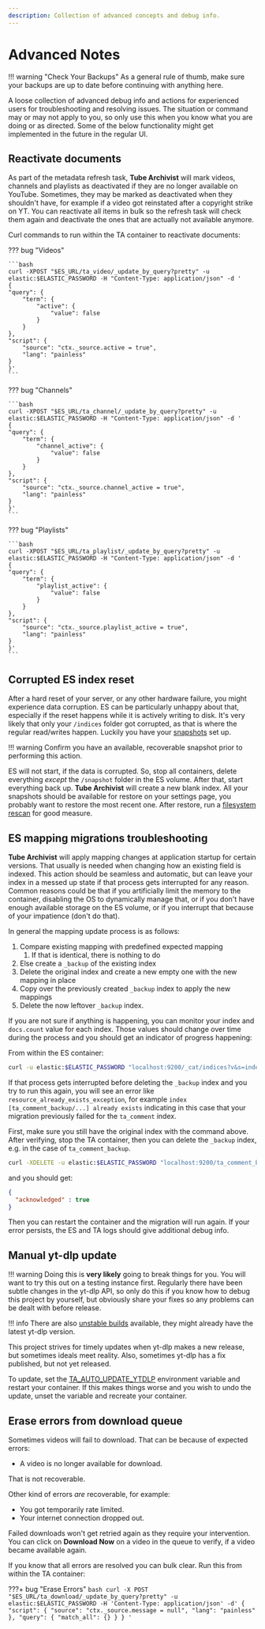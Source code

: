 ```yaml
---
description: Collection of advanced concepts and debug info.
---
```


# Advanced Notes

!!! warning "Check Your Backups"
	As a general rule of thumb, make sure your backups are up to date before continuing with anything here.

A loose collection of advanced debug info and actions for experienced users for troubleshooting and resolving issues. The situation or command may or may not apply to you, so only use this when you know what you are doing or as directed. Some of the below functionality might get implemented in the future in the regular UI.

## Reactivate documents
As part of the metadata refresh task, **Tube Archivist** will mark videos, channels and playlists as deactivated if they are no longer available on YouTube. Sometimes, they may be marked as deactivated when they shouldn't have, for example if a video got reinstated after a copyright strike on YT. You can reactivate all items in bulk so the refresh task will check them again and deactivate the ones that are actually not available anymore.

Curl commands to run within the TA container to reactivate documents:

??? bug "Videos"

    ```bash
	curl -XPOST "$ES_URL/ta_video/_update_by_query?pretty" -u elastic:$ELASTIC_PASSWORD -H "Content-Type: application/json" -d '
	{
	"query": {
		"term": {
			"active": {
				"value": false
			}
		}
	},
	"script": {
		"source": "ctx._source.active = true",
		"lang": "painless"
	}
	}'
	```

??? bug "Channels"

	```bash
	curl -XPOST "$ES_URL/ta_channel/_update_by_query?pretty" -u elastic:$ELASTIC_PASSWORD -H "Content-Type: application/json" -d '
	{
	"query": {
		"term": {
			"channel_active": {
				"value": false
			}
		}
	},
	"script": {
		"source": "ctx._source.channel_active = true",
		"lang": "painless"
	}
	}'
	```

??? bug "Playlists"

	```bash
	curl -XPOST "$ES_URL/ta_playlist/_update_by_query?pretty" -u elastic:$ELASTIC_PASSWORD -H "Content-Type: application/json" -d '
	{
	"query": {
		"term": {
			"playlist_active": {
				"value": false
			}
		}
	},
	"script": {
		"source": "ctx._source.playlist_active = true",
		"lang": "painless"
	}
	}'
	```

## Corrupted ES index reset
After a hard reset of your server, or any other hardware failure, you might experience data corruption. ES can be particularly unhappy about that, especially if the reset happens while it is actively writing to disk. It's very likely that only your `/indices` folder got corrupted, as that is where the regular read/writes happen. Luckily you have your [snapshots](settings/application.md#snapshots) set up.

!!! warning
	Confirm you have an available, recoverable snapshot prior to performing this action.

ES will not start, if the data is corrupted. So, stop all containers, delete everything *except* the `/snapshot` folder in the ES volume. After that, start everything back up. **Tube Archivist** will create a new blank index. All your snapshots should be available for restore on your settings page, you probably want to restore the most recent one. After restore, run a [filesystem rescan](settings/actions.md#rescan-filesystem) for good measure.

## ES mapping migrations troubleshooting

**Tube Archivist** will apply mapping changes at application startup for certain versions. That usually is needed when changing how an existing field is indexed. This action should be seamless and automatic, but can leave your index in a messed up state if that process gets interrupted for any reason. Common reasons could be that if you artificially limit the memory to the container, disabling the OS to dynamically manage that, or if you don't have enough available storage on the ES volume, or if you interrupt that because of your impatience (don't do that).

In general the mapping update process is as follows:

1. Compare existing mapping with predefined expected mapping
	1. If that is identical, there is nothing to do
1. Else create a `_backup` of the existing index
1. Delete the original index and create a new empty one with the new mapping in place
1. Copy over the previously created `_backup` index to apply the new mappings
1. Delete the now leftover `_backup` index.

If you are not sure if anything is happening, you can monitor your index and `docs.count` value for each index. Those values should change over time during the process and you should get an indicator of progress happening:

From within the ES container:

```bash
curl -u elastic:$ELASTIC_PASSWORD "localhost:9200/_cat/indices?v&s=index"
```

If that process gets interrupted before deleting the `_backup` index and you try to run this again, you will see an error like `resource_already_exists_exception`, for example `index [ta_comment_backup/...] already exists` indicating in this case that your migration previously failed for the `ta_comment` index.

First, make sure you still have the original index with the command above. After verifying, stop the TA container, then you can delete the `_backup` index, e.g. in the case of `ta_comment_backup`.

```bash
curl -XDELETE -u elastic:$ELASTIC_PASSWORD "localhost:9200/ta_comment_backup?pretty"
```

and you should get:
```json
{
  "acknowledged" : true
}
```

Then you can restart the container and the migration will run again. If your error persists, the ES and TA logs should give additional debug info.

## Manual yt-dlp update
!!! warning 
	Doing this is **very likely** going to break things for you. You will want to try this out on a testing instance first. Regularly there have been subtle changes in the yt-dlp API, so only do this if you know how to debug this project by yourself, but obviously share your fixes so any problems can be dealt with before release.

!!! info
	There are also [unstable builds](https://github.com/tubearchivist/tubearchivist/blob/master/CONTRIBUTING.md#beta-testing) available, they might already have the latest yt-dlp version.

This project strives for timely updates when yt-dlp makes a new release, but sometimes ideals meet reality. Also, sometimes yt-dlp has a fix published, but not yet released.

To update, set the [TA_AUTO_UPDATE_YTDLP](https://docs.tubearchivist.com/installation/env-vars/#ta_auto_update_ytdlp) environment variable and restart your container. If this makes things worse and you wish to undo the update, unset the variable and recreate your container.

## Erase errors from download queue
Sometimes videos will fail to download. That can be because of expected errors:

- A video is no longer available for download.

That is not recoverable.

Other kind of errors *are* recoverable, for example:

- You got temporarily rate limited.
- Your internet connection dropped out.

Failed downloads won't get retried again as they require your intervention. You can click on **Download Now** on a video in the queue to verify, if a video became available again.

If you know that all errors are resolved you can bulk clear. Run this from within the TA container:

???+ bug "Erase Errors"
	```bash
	curl -X POST "$ES_URL/ta_download/_update_by_query?pretty" -u elastic:$ELASTIC_PASSWORD -H 'Content-Type: application/json' -d'
	{
		"script": {
			"source": "ctx._source.message = null",
			"lang": "painless"
		},
		"query": {
			"match_all": {}
		}
	}
	'
	```

